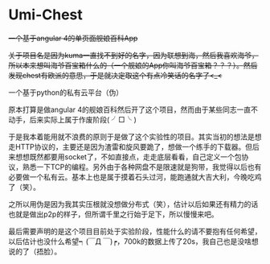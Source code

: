 # Umi-Chest
~~一个基于angular 4的单页面舰娘百科App~~

~~关于项目名是因为kuma一直找不到好的名字，因为联想到海，然后我喜欢海爷，所以本来想叫海爷百宝箱什么的（一个舰娘的App你叫海爷百宝箱？？？）。然后发现chest有欧派的意思，于是就决定取这个有点冷笑话的名字了<_<~~

一个基于python的私有云平台（伪）

原本打算是做angular 4的舰娘百科然后开了这个项目，然而由于某些同志一直不动手，后来实际上属于作废阶段( ╯□╰ ) 

于是我本着能用就不浪费的原则于是做了这个实验性的项目。其实当初的想法是想走HTTP协议的，主要还是因为渣雷和旋风要跪了，想做一个练手的下载器。但后来想想既然都要用socket了，不如直接点，走走底层看看，自己定义一个包协议，熟悉一下TCP的编程。另外由于各种网盘不是限速就是狗带，我觉得以后也有必要做一个私有云。基本上也是属于摸着石头过河，能跑通就大吉大利，今晚吃鸡了（笑）。

之所以用伪是因为我其实压根就没想做分布式（笑），估计以后如果还有精力的话也就是做出p2p的样子，但所谓千里之行始于足下，所以慢慢来吧。

最后需要声明的是这个项目目前处于实验阶段，性能什么的请不要抱有任何希望，以后估计也没什么希望┑(￣Д ￣)┍，700k的数据上传了20s，我自己也是没啥想说的了（捂脸）。